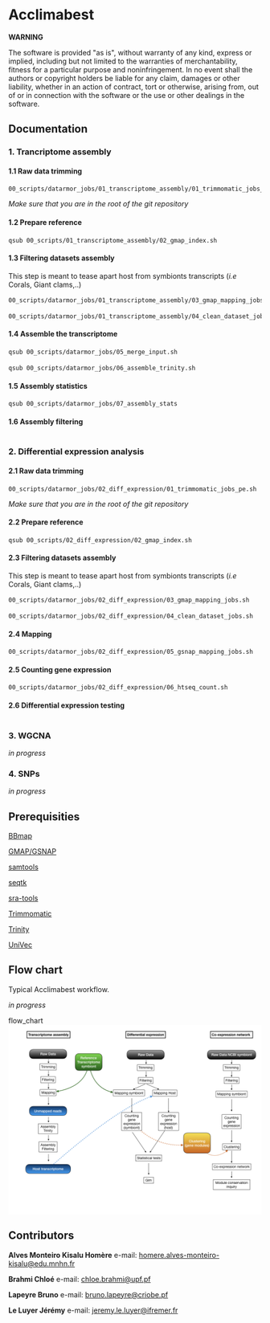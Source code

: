 # Acclimabest

**WARNING**

The software is provided "as is", without warranty of any kind, express or implied, including but not limited to the warranties of merchantability, fitness for a particular purpose and noninfringement. In no event shall the authors or copyright holders be liable for any claim, damages or other liability, whether in an action of contract, tort or otherwise, arising from, out of or in connection with the software or the use or other dealings in the software.

## Documentation

### 1. Trancriptome assembly

#### 1.1 Raw data trimming

```
00_scripts/datarmor_jobs/01_transcriptome_assembly/01_trimmomatic_jobs_pe.sh
```
*Make sure that you are in the root of the git repository*

#### 1.2 Prepare reference
 
```
qsub 00_scripts/01_transcriptome_assembly/02_gmap_index.sh 
```

#### 1.3 Filtering datasets assembly

This step is meant to tease apart host from symbionts transcripts (*i.e* Corals, Giant clams,..)

```
00_scripts/datarmor_jobs/01_transcriptome_assembly/03_gmap_mapping_jobs.sh

00_scripts/datarmor_jobs/01_transcriptome_assembly/04_clean_dataset_jobs.sh
```

#### 1.4 Assemble the transcriptome

```
qsub 00_scripts/datarmor_jobs/05_merge_input.sh

qsub 00_scripts/datarmor_jobs/06_assemble_trinity.sh
```

#### 1.5 Assembly statistics

```
qsub 00_scripts/datarmor_jobs/07_assembly_stats
```

#### 1.6 Assembly filtering

```
```

### 2. Differential expression analysis

#### 2.1 Raw data trimming

```
00_scripts/datarmor_jobs/02_diff_expression/01_trimmomatic_jobs_pe.sh
```
*Make sure that you are in the root of the git repository*

#### 2.2 Prepare reference

```
qsub 00_scripts/02_diff_expression/02_gmap_index.sh
```

#### 2.3 Filtering datasets assembly

This step is meant to tease apart host from symbionts transcripts (*i.e* Corals, Giant clams,..)

```
00_scripts/datarmor_jobs/02_diff_expression/03_gmap_mapping_jobs.sh

00_scripts/datarmor_jobs/02_diff_expression/04_clean_dataset_jobs.sh
```

#### 2.4 Mapping

```
00_scripts/datarmor_jobs/02_diff_expression/05_gsnap_mapping_jobs.sh
```

#### 2.5 Counting gene expression

```
00_scripts/datarmor_jobs/02_diff_expression/06_htseq_count.sh
```

#### 2.6 Differential expression testing

```
```

### 3. WGCNA

*in progress*

### 4. SNPs

*in progress*

## Prerequisities

[BBmap](https://sourceforge.net/projects/bbmap/)

[GMAP/GSNAP](http://research-pub.gene.com/gmap/)

[samtools](http://www.htslib.org/doc/samtools.html)

[seqtk](https://github.com/lh3/seqtk)

[sra-tools](https://github.com/ncbi/sra-tools)

[Trimmomatic](http://www.usadellab.org/cms/?page=trimmomatic)

[Trinity](https://github.com/trinityrnaseq/trinityrnaseq/wiki)

[UniVec](https://www.ncbi.nlm.nih.gov/tools/vecscreen/univec/)

## Flow chart

Typical Acclimabest workflow. 

*in progress*

flow_chart<img src="FLChart_acclimabest.png" align="center" />

## Contributors

**Alves Monteiro Kisalu Homère** e-mail: homere.alves-monteiro-kisalu@edu.mnhn.fr

**Brahmi Chloé** e-mail: chloe.brahmi@upf.pf

**Lapeyre Bruno** e-mail: bruno.lapeyre@criobe.pf

**Le Luyer Jérémy** e-mail: jeremy.le.luyer@ifremer.fr

